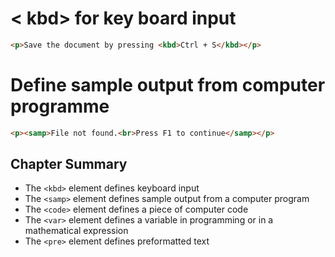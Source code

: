 
# < kbd> for key board input 

```html
<p>Save the document by pressing <kbd>Ctrl + S</kbd></p>
```

# Define sample output from computer programme

```html
<p><samp>File not found.<br>Press F1 to continue</samp></p>
```

## Chapter Summary

- The `<kbd>` element defines keyboard input
- The `<samp>` element defines sample output from a computer program
- The `<code>` element defines a piece of computer code
- The `<var>` element defines a variable in programming or in a mathematical expression
- The `<pre>` element defines preformatted text